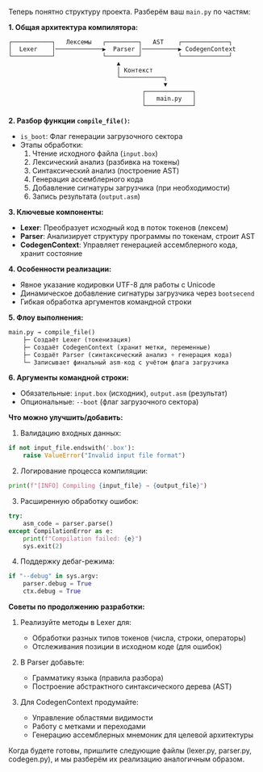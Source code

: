 Теперь понятно структуру проекта. Разберём ваш `main.py` по частям:

**1. Общая архитектура компилятора:**
```
┌───────────┐   Лексемы   ┌─────────┐   AST    ┌─────────────┐
│  Lexer    │─────────────▶  Parser │──────────▶ CodegenContext
└───────────┘             └─────────┘          └─────────────┘
                              ▲
                              │ Контекст
                              └────────────┐
                                           ▼
                                     ┌─────────────┐
                                     │   main.py   │
                                     └─────────────┘
```

**2. Разбор функции `compile_file()`:**
- `is_boot`: Флаг генерации загрузочного сектора
- Этапы обработки:
  1. Чтение исходного файла (`input.box`)
  2. Лексический анализ (разбивка на токены)
  3. Синтаксический анализ (построение AST)
  4. Генерация ассемблерного кода
  5. Добавление сигнатуры загрузчика (при необходимости)
  6. Запись результата (`output.asm`)

**3. Ключевые компоненты:**
- **Lexer**: Преобразует исходный код в поток токенов (лексем)
- **Parser**: Анализирует структуру программы по токенам, строит AST
- **CodegenContext**: Управляет генерацией ассемблерного кода, хранит состояние

**4. Особенности реализации:**
- Явное указание кодировки UTF-8 для работы с Unicode
- Динамическое добавление сигнатуры загрузчика через `bootsecend`
- Гибкая обработка аргументов командной строки

**5. Флоу выполнения:**
```python
main.py → compile_file()
    ├─ Создаёт Lexer (токенизация)
    ├─ Создаёт CodegenContext (хранит метки, переменные)
    ├─ Создаёт Parser (синтаксический анализ + генерация кода)
    └─ Записывает финальный asm-код с учётом флага загрузчика
```

**6. Аргументы командной строки:**
- Обязательные: `input.box` (исходник), `output.asm` (результат)
- Опциональные: `--boot` (флаг загрузочного сектора)

**Что можно улучшить/добавить:**
1. Валидацию входных данных:
```python
if not input_file.endswith('.box'):
    raise ValueError("Invalid input file format")
```

2. Логирование процесса компиляции:
```python
print(f"[INFO] Compiling {input_file} → {output_file}")
```

3. Расширенную обработку ошибок:
```python
try:
    asm_code = parser.parse()
except CompilationError as e:
    print(f"Compilation failed: {e}")
    sys.exit(2)
```

4. Поддержку дебаг-режима:
```python
if "--debug" in sys.argv:
    parser.debug = True
    ctx.debug = True
```

**Советы по продолжению разработки:**
1. Реализуйте методы в Lexer для:
   - Обработки разных типов токенов (числа, строки, операторы)
   - Отслеживания позиции в исходном коде (для ошибок)

2. В Parser добавьте:
   - Грамматику языка (правила разбора)
   - Построение абстрактного синтаксического дерева (AST)

3. Для CodegenContext продумайте:
   - Управление областями видимости
   - Работу с метками и переходами
   - Генерацию ассемблерных мнемоник для целевой архитектуры

Когда будете готовы, пришлите следующие файлы (lexer.py, parser.py, codegen.py), и мы разберём их реализацию аналогичным образом.